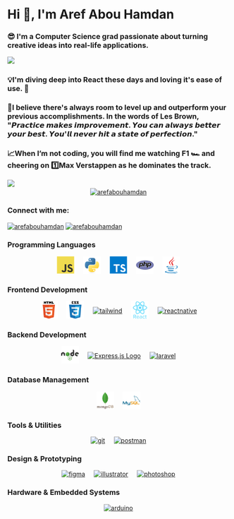 <h1 align="left">Hi 👋, I'm Aref Abou Hamdan</h1>
<h3 align="left">😎 I'm a Computer Science grad passionate about turning creative ideas into real-life applications.</h3>
<img src="https://media3.giphy.com/media/v1.Y2lkPTc5MGI3NjExcGE0NnR2MHB4MHgxdmdjamR5bW9hcDk1anh3NjdsbXdhbHEwcHh4dyZlcD12MV9pbnRlcm5hbF9naWZfYnlfaWQmY3Q9Zw/Ws6T5PN7wHv3cY8xy8/giphy.webp"/>
<h3 align="left">💡I'm diving deep into React these days and loving it's ease of use. 🚀</h3>
<h3 align="left">🎯I believe there's always room to level up and outperform your previous accomplishments. In the words of Les Brown, "𝙋𝙧𝙖𝙘𝙩𝙞𝙘𝙚 𝙢𝙖𝙠𝙚𝙨 𝙞𝙢𝙥𝙧𝙤𝙫𝙚𝙢𝙚𝙣𝙩. 𝙔𝙤𝙪 𝙘𝙖𝙣 𝙖𝙡𝙬𝙖𝙮𝙨 𝙗𝙚𝙩𝙩𝙚𝙧 𝙮𝙤𝙪𝙧 𝙗𝙚𝙨𝙩. 𝙔𝙤𝙪'𝙡𝙡 𝙣𝙚𝙫𝙚𝙧 𝙝𝙞𝙩 𝙖 𝙨𝙩𝙖𝙩𝙚 𝙤𝙛 𝙥𝙚𝙧𝙛𝙚𝙘𝙩𝙞𝙤𝙣." </h3>
<h3 align="left">📈When I’m not coding, you will find me watching F1 🏎️ and cheering on 1️⃣Max Verstappen as he dominates the track.</h3>
<img src="https://media2.giphy.com/media/v1.Y2lkPTc5MGI3NjExanVmbGF1bTk0cjludnZ0eXhyOHc5c2s0cHRiYWM5anllaHUwYTdsMCZlcD12MV9pbnRlcm5hbF9naWZfYnlfaWQmY3Q9Zw/ozoPcVTVEJazsfX5rL/giphy.webp"/>

<div style="display: flex; justify-content: center;"> <a href="https://github.com/ryo-ma/github-profile-trophy"><img src="https://github-profile-trophy.vercel.app/?username=ArefAH&theme=onedark&rank=-C,-?" alt="arefabouhamdan" /></a> </div>

<h3 align="left">Connect with me:</h3>
<p align="left">
<a href="https://linkedin.com/in/arefabouhamdan" target="blank"><img align="center" src="https://raw.githubusercontent.com/rahuldkjain/github-profile-readme-generator/master/src/images/icons/Social/linked-in-alt.svg" alt="arefabouhamdan" height="30" width="40" /></a>
<a href="https://instagram.com/arefabouhamdan" target="blank"><img align="center" src="https://raw.githubusercontent.com/rahuldkjain/github-profile-readme-generator/master/src/images/icons/Social/instagram.svg" alt="arefabouhamdan" height="30" width="40" /></a>
</p>

<h3>Programming Languages</h3>
<p style="display: flex; justify-content: center; align-items: center; gap: 20px; flex-wrap: wrap;">
  <span style="display: flex; flex-direction: column; align-items: center; text-align: center;">
    <a href="https://developer.mozilla.org/en-US/docs/Web/JavaScript" target="_blank">
      <img src="https://raw.githubusercontent.com/devicons/devicon/master/icons/javascript/javascript-original.svg" alt="javascript" width="40" height="40"/>
    </a>
  </span>
  <span style="display: flex; flex-direction: column; align-items: center; text-align: center;">
    <a href="https://www.python.org/doc/" target="_blank">
      <img src="https://raw.githubusercontent.com/devicons/devicon/master/icons/python/python-original.svg" alt="python" width="40" height="40"/>
    </a>
  </span>
  <span style="display: flex; flex-direction: column; align-items: center; text-align: center;">
    <a href="https://www.typescriptlang.org/docs/" target="_blank">
      <img src="https://raw.githubusercontent.com/devicons/devicon/master/icons/typescript/typescript-original.svg" alt="typescript" width="40" height="40"/>
    </a>
  </span>
  <span style="display: flex; flex-direction: column; align-items: center; text-align: center;">
    <a href="https://www.php.net/docs.php" target="_blank">
      <img src="https://raw.githubusercontent.com/devicons/devicon/master/icons/php/php-original.svg" alt="php" width="40" height="40"/>
    </a>
  </span>
  <span style="display: flex; flex-direction: column; align-items: center; text-align: center;">
    <a href="https://docs.oracle.com/en/java/" target="_blank">
      <img src="https://raw.githubusercontent.com/devicons/devicon/master/icons/java/java-original.svg" alt="java" width="40" height="40"/>
    </a>
  </span>
</p>

<h3>Frontend Development</h3>
<p style="display: flex; justify-content: center; align-items: center; gap: 20px; flex-wrap: wrap;">
  <span style="display: flex; flex-direction: column; align-items: center; text-align: center;">
    <a href="https://developer.mozilla.org/en-US/docs/Web/HTML" target="_blank">
      <img src="https://raw.githubusercontent.com/devicons/devicon/master/icons/html5/html5-original-wordmark.svg" alt="html5" width="40" height="40"/>
    </a>
  </span>
  <span style="display: flex; flex-direction: column; align-items: center; text-align: center;">
    <a href="https://developer.mozilla.org/en-US/docs/Web/CSS" target="_blank">
      <img src="https://raw.githubusercontent.com/devicons/devicon/master/icons/css3/css3-original-wordmark.svg" alt="css3" width="40" height="40"/>
    </a>
  </span>
  <span style="display: flex; flex-direction: column; align-items: center; text-align: center;">
    <a href="https://tailwindcss.com/docs" target="_blank">
      <img src="https://www.vectorlogo.zone/logos/tailwindcss/tailwindcss-icon.svg" alt="tailwind" width="40" height="40"/>
    </a>
  </span>
  <span style="display: flex; flex-direction: column; align-items: center; text-align: center;">
    <a href="https://react.dev/docs/getting-started.html" target="_blank">
      <img src="https://raw.githubusercontent.com/devicons/devicon/master/icons/react/react-original-wordmark.svg" alt="react" width="40" height="40"/>
    </a>
  </span>
  <span style="display: flex; flex-direction: column; align-items: center; text-align: center;">
    <a href="https://reactnative.dev/docs/getting-started" target="_blank">
      <img src="https://reactnative.dev/img/header_logo.svg" alt="reactnative" width="40" height="40"/>
    </a>
  </span>
</p>

<h3>Backend Development</h3>
<p style="display: flex; justify-content: center; align-items: center; gap: 20px; flex-wrap: wrap;">
  <span style="display: flex; flex-direction: column; align-items: center; text-align: center;">
    <a href="https://nodejs.org/en/docs/" target="_blank">
      <img src="https://raw.githubusercontent.com/devicons/devicon/master/icons/nodejs/nodejs-original-wordmark.svg" alt="nodejs" width="40" height="40"/>
    </a>
  </span>
  <span style="display: flex; flex-direction: column; align-items: center; text-align: center;">
    <a href="https://expressjs.com/" target="_blank">
      <img src="https://vectorified.com/images/express-js-icon-20.png" alt="Express.js Logo" width="40" height="40"/>
    </a>
  </span>
  <span style="display: flex; flex-direction: column; align-items: center; text-align: center;">
    <a href="https://laravel.com/docs" target="_blank">
      <img src="https://laravel.com/img/logomark.min.svg" alt="laravel" width="40" height="40"/>
    </a>
  </span>
</p>

<h3>Database Management</h3>
<p style="display: flex; justify-content: center; align-items: center; gap: 20px; flex-wrap: wrap;">
  <span style="display: flex; flex-direction: column; align-items: center; text-align: center;">
    <a href="https://www.mongodb.com/docs/" target="_blank">
      <img src="https://raw.githubusercontent.com/devicons/devicon/master/icons/mongodb/mongodb-original-wordmark.svg" alt="mongodb" width="40" height="40"/>
    </a>
  </span>
  <span style="display: flex; flex-direction: column; align-items: center; text-align: center;">
    <a href="https://dev.mysql.com/doc/" target="_blank">
      <img src="https://raw.githubusercontent.com/devicons/devicon/master/icons/mysql/mysql-original-wordmark.svg" alt="mysql" width="40" height="40"/>
    </a>
  </span>
</p>

<h3>Tools & Utilities</h3>
<p style="display: flex; justify-content: center; align-items: center; gap: 20px; flex-wrap: wrap;">
  <span style="display: flex; flex-direction: column; align-items: center; text-align: center;">
    <a href="https://git-scm.com/doc" target="_blank">
      <img src="https://git-scm.com/images/logos/downloads/Git-Icon-1788C.png" alt="git" width="40" height="40"/>
    </a>
  </span>
  <span style="display: flex; flex-direction: column; align-items: center; text-align: center;">
    <a href="https://learning.postman.com/docs/getting-started/introduction/" target="_blank">
      <img src="https://www.vectorlogo.zone/logos/getpostman/getpostman-icon.svg" alt="postman" width="40" height="40"/>
    </a>
  </span>
</p>

<h3>Design & Prototyping</h3>
<p style="display: flex; justify-content: center; align-items: center; gap: 20px; flex-wrap: wrap;">
  <span style="display: flex; flex-direction: column; align-items: center; text-align: center;">
    <a href="https://www.figma.com/resources/learn/" target="_blank">
      <img src="https://www.vectorlogo.zone/logos/figma/figma-icon.svg" alt="figma" width="40" height="40"/>
    </a>
  </span>
  <span style="display: flex; flex-direction: column; align-items: center; text-align: center;">
    <a href="https://helpx.adobe.com/illustrator/user-guide.html" target="_blank">
      <img src="https://www.vectorlogo.zone/logos/adobe_illustrator/adobe_illustrator-icon.svg" alt="illustrator" width="40" height="40"/>
    </a>
  </span>
  <span style="display: flex; flex-direction: column; align-items: center; text-align: center;">
    <a href="https://helpx.adobe.com/photoshop/user-guide.html" target="_blank">
      <img src="https://logodownload.org/wp-content/uploads/2019/10/adobe-photoshop-logo-0.png" alt="photoshop" width="40" height="40"/>
    </a>
  </span>
</p>

<h3>Hardware & Embedded Systems</h3>
<p style="display: flex; justify-content: center; align-items: center; gap: 20px; flex-wrap: wrap;">
  <span style="display: flex; flex-direction: column; align-items: center; text-align: center;">
    <a href="https://www.arduino.cc/reference/en/" target="_blank">
      <img src="https://cdn.worldvectorlogo.com/logos/arduino-1.svg" alt="arduino" width="40" height="40"/>
    </a>
  </span>
</p>
